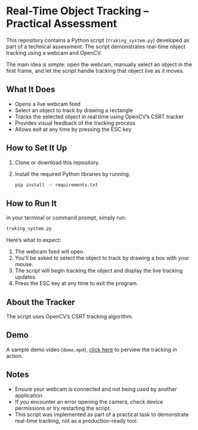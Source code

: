 # Real-Time Object Tracking – Practical Assessment

This repository contains a Python script (`traking_system.py`) developed as part of a technical assessment. The script demonstrates real-time object tracking using a webcam and OpenCV.

The main idea is simple: open the webcam, manually select an object in the first frame, and let the script handle tracking that object live as it moves.

## What It Does

- Opens a live webcam feed
- Select an object to track by drawing a rectangle
- Tracks the selected object in real time using OpenCV’s CSRT tracker
- Provides visual feedback of the tracking process
- Allows exit at any time by pressing the ESC key

## How to Set It Up

1. Clone or download this repository.
2. Install the required Python libraries by running:

   ```bash
   pip install -r requirements.txt
   ```

## How to Run It

in your terminal or command prompt, simply run:

```bash
traking_system.py
```

Here’s what to expect:

1. The webcam feed will open.
2. You’ll be asked to select the object to track by drawing a box with your mouse.
3. The script will begin tracking the object and display the live tracking updates.
4. Press the ESC key at any time to exit the program.

## About the Tracker

The script uses OpenCV’s CSRT tracking algorithm.
## Demo

A sample demo video (`demo.mp4`), [click here]() to perview the tracking in action.

## Notes

- Ensure your webcam is connected and not being used by another application.
- If you encounter an error opening the camera, check device permissions or try restarting the script.
- This script was implemented as part of a practical task to demonstrate real-time tracking, not as a production-ready tool.
